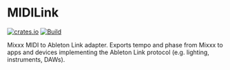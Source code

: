 # MIDILink

[![crates.io](https://img.shields.io/crates/v/midilink)](https://crates.io/crates/midilink)
[![Build](https://github.com/fwcd/midilink/actions/workflows/build.yml/badge.svg)](https://github.com/fwcd/midilink/actions/workflows/build.yml)

Mixxx MIDI to Ableton Link adapter. Exports tempo and phase from Mixxx to apps and devices implementing the Ableton Link protocol (e.g. lighting, instruments, DAWs).
